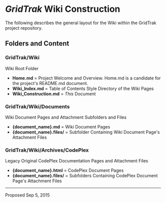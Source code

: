 # *GridTrak* Wiki Construction
The following describes the general layout for the Wiki within the GridTrak project repository.

## Folders and Content
### GridTrak/Wiki
Wiki Root Folder
  * **Home.md** = Project Welcome and Overview.  Home.md is a candidate for the project's README.md document.
  * **Wiki_Index.md** = Table of Contents Style Directory of the Wiki Pages
  * **Wiki_Construction.md** = *This* Document

### GridTrak/Wiki/Documents
Wiki Document Pages and Attachment Subfolders and Files
  * **{document_name}.md** = Wiki Document Pages
  * **{document_name}.files/** = Subfolder Containing Wiki Document Page's Attachment Files

### GridTrak/Wiki/Archives/CodePlex
Legacy Original CodePlex Documentation Pages and Attachment Files
  * **{document_name}.html** = CodePlex Document Pages
  * **{document_name}.files/** = Subfolders Containing CodePlex Document Page's Attachment Files

---
Proposed Sep 5, 2015
